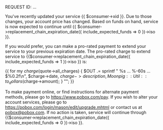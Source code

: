 REQUEST ID: ...

You've recently updated your service {{ $consumer->xid }}.
Due to those changes, your account price has changed.  Based on funds 
on hand, service is now expected to continue until {{
  $consumer->replacement_chain_expiration_date({
     include_expected_funds => 0 })->iso }}.

If you would prefer, you can make a pro-rated payment to extend your service 
to your previous expiration date.  The pro-rated charge to extend service to 
{{$consumer->replacement_chain_expiration_date({
    include_expected_funds => 1 })->iso }} is:

{{
    for my $charge ($quote->all_charges) {
      $OUT .= sprintf "      %s ... %-60s ... \$%0.2f\n",
        $charge->date,
        $charge->description,
        Moonpig::Util::to_dollars($charge->amount);
    }
    "";
}}

To make payment online, or find instructions for alternate payment methods, 
please go to <https://www.pobox.com/pay>.  If you wish to alter your account 
services, please go to <https://pobox.com/login/mason/edit/upgrade.mhtml> or 
contact us at <pobox@pobox.com>.  If no action is taken, service will continue 
through {{$consumer->replacement_chain_expiration_date({ include_expected_funds => 0 })->iso }}.
